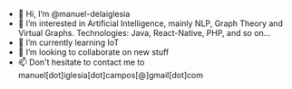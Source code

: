 - 👋 Hi, I’m @manuel-delaiglesia
- 👀 I’m interested in Artificial Intelligence, mainly NLP, Graph Theory and Virtual Graphs. Technologies: Java, React-Native, PHP, and so on...
- 🌱 I’m currently learning IoT
- 💞️ I’m looking to collaborate on new stuff
- 📫 Don't hesitate to contact me to manuel[dot]iglesia[dot]campos[@]gmail[dot]com

<!---
manuel-delaiglesia/manuel-delaiglesia is a ✨ special ✨ repository because its `README.md` (this file) appears on your GitHub profile.
You can click the Preview link to take a look at your changes.
--->
